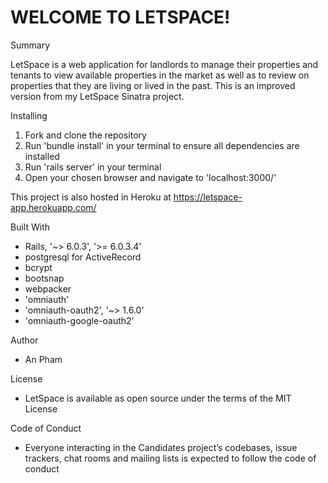 # WELCOME TO LETSPACE!

 Summary

LetSpace is a web application for landlords to manage their properties and tenants to view available properties in the market as well as to review on properties that they are living or lived in the past. This is an improved version from my LetSpace Sinatra project. 


 Installing

1. Fork and clone the repository
2. Run 'bundle install' in your terminal to ensure all dependencies are installed
3. Run 'rails server' in your terminal
4. Open your chosen browser and navigate to 'localhost:3000/'

 This project is also hosted in Heroku at https://letspace-app.herokuapp.com/ 


 Built With

- Rails, '~> 6.0.3', '>= 6.0.3.4'
- postgresql for ActiveRecord
- bcrypt
- bootsnap
- webpacker
- 'omniauth'
- 'omniauth-oauth2', '~> 1.6.0'
- 'omniauth-google-oauth2'

 Author

- An Pham

 License

- LetSpace is available as open source under the terms of the MIT License

 Code of Conduct

- Everyone interacting in the Candidates project’s codebases, issue trackers, chat rooms and mailing lists is expected to follow the code of conduct

